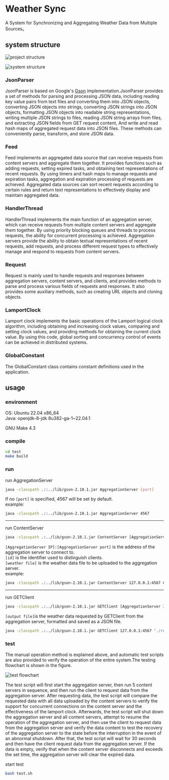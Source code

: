 # Weather Sync

A System for Synchronizing and Aggregating Weather Data from Multiple Sources。

## system structure

![project structure](README/project%20structure.png)

![system structure](README/system%20structure.png)

### JsonParser

JsonParser is based on Google's [Gson](https://github.com/google/gson) implementation.JsonParser provides a set of methods for parsing and processing JSON data, including reading key value pairs from text files and converting them into JSON objects, converting JSON objects into strings, converting JSON strings into JSON objects, formatting JSON objects into readable string representations, writing multiple JSON strings to files, reading JSON string arrays from files, and extracting JSON fields from GET request content, And write and read hash maps of aggregated request data into JSON files. These methods can conveniently parse, transform, and store JSON data.  

### Feed

Feed implements an aggregated data source that can receive requests from content servers and aggregate them together. It provides functions such as adding requests, setting expired tasks, and obtaining text representations of recent requests. By using timers and hash maps to manage requests and expiration tasks, aggregation and expiration processing of requests are achieved. Aggregated data sources can sort recent requests according to certain rules and return text representations to effectively display and maintain aggregated data.  

### HandlerThread

HandlerThread implements the main function of an aggregation server, which can receive requests from multiple content servers and aggregate them together. By using priority blocking queues and threads to process requests, the ability for concurrent processing is achieved. Aggregation servers provide the ability to obtain textual representations of recent requests, add requests, and process different request types to effectively manage and respond to requests from content servers.  

### Request

Request is mainly used to handle requests and responses between aggregation servers, content servers, and clients, and provides methods to parse and process various fields of requests and responses. It also provides some auxiliary methods, such as creating URL objects and cloning objects.  

### LamportClock

Lamport clock implements the basic operations of the Lamport logical clock algorithm, including obtaining and increasing clock values, comparing and setting clock values, and providing methods for obtaining the current clock value. By using this code, global sorting and concurrency control of events can be achieved in distributed systems.

### GlobalConstant

The GlobalConstant class contains constant definitions used in the application.  

## usage

### environment

OS: Ubuntu 22.04 x86_64  
Java: openjdk-8-jdk 8u382-ga-1~22.04.1  

GNU Make 4.3

### compile

```bash
cd test
make build
```

### run

run AggregationServer
```bash
java -classpath .::../lib/gson-2.10.1.jar AggregationServer [port]
```
If no `[port]` is specified, 4567 will be set by default.  
example:
```bash
java -classpath .::../lib/gson-2.10.1.jar AggregationServer 4567
```
  
---

run ContentServer
```bash
java -classpath .:../lib/gson-2.10.1.jar ContentServer [AggregationServer IP]:[AggregationServer port] [id] [weather file]
```
`[AggregationServer IP]:[AggregationServer port]` is the address of the aggregation server to connect to.  
`[id]` is the identifier used to distinguish clients.  
`[weather file]` is the weather data file to be uploaded to the aggregation server.  
example:
```bash
java -classpath .:../lib/gson-2.10.1.jar ContentServer 127.0.0.1:4567 ContentServer1 ./resources/weather1.txt
```

---

run GETClient
```bash
java -classpath .:../lib/gson-2.10.1.jar GETClient [AggregationServer IP]:[AggregationServer port] [output file]
```
`[output file]`is the weather data requested by GETClient from the aggregation server, formatted and saved as a JSON file.  

```bash
java -classpath .:../lib/gson-2.10.1.jar GETClient 127.0.0.1:4567 "./resources/client_out.json"
```

### test

The manual operation method is explained above, and automatic test scripts are also provided to verify the operation of the entire system.The testing flowchart is shown in the figure.  

![test flowchart](README/test%20flowchart.png)

The test script will first start the aggregation server, then run 5 content servers in sequence, and then run the client to request data from the aggregation server. After requesting data, the test script will compare the requested data with all data uploaded by the content servers to verify the support for concurrent connections on the content server and the effectiveness of the lamport clock. Afterwards, the test script will shut down the aggregation server and all content servers, attempt to resume the operation of the aggregation server, and then use the client to request data from the aggregation server and verify the data content to test the recovery of the aggregation server to the state before the interruption in the event of an abnormal shutdown. After that, the test script will wait for 30 seconds and then have the client request data from the aggregation server. If the data is empty, verify that when the content server disconnects and exceeds the set time, the aggregation server will clear the expired data.

start test
```bash
bash test.sh
```





